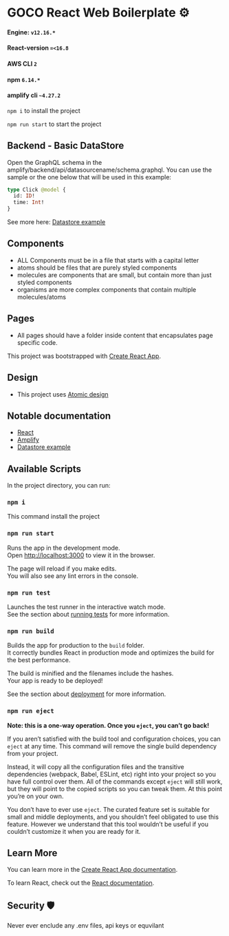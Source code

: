 # GOCO React Web Boilerplate ⚙️

#### Engine: `v12.16.*`
#### React-version `=<16.8`
#### AWS CLI `2`
#### npm `6.14.*`
#### amplify cli `~4.27.2`


`npm i` to install the project

`npm run start` to start the project

## Backend - Basic DataStore
Open the GraphQL schema in the amplify/backend/api/datasourcename/schema.graphql. You can use the sample or the one below that will be used in this example:

```graphql
type Click @model {
  id: ID!
  time: Int!
}
```
See more here: [Datastore example](https://github.com/dabit3/amplify-datastore-example/blob/master/README.md)

## Components
 - ALL Components must be in a file that starts with a capital letter
 - atoms should be files that are purely styled components 
 - molecules are components that are small, but contain more than just styled components
 - organisms are more complex components that contain multiple molecules/atoms

 ## Pages
 - All pages should have a folder inside content that encapsulates page specific code.

This project was bootstrapped with [Create React App](https://github.com/facebook/create-react-app).

 ## Design
 - This project uses [Atomic design](https://bradfrost.com/blog/post/atomic-web-design/)
 
## Notable documentation
- [React](https://reactjs.org/docs/getting-started.html)
- [Amplify](https://docs.amplify.aws/lib/q/platform/js)
- [Datastore example](https://github.com/dabit3/amplify-datastore-example/blob/master/README.md)

## Available Scripts

In the project directory, you can run:

### `npm i` 
This command install the project


### `npm run start`

Runs the app in the development mode.<br />
Open [http://localhost:3000](http://localhost:3000) to view it in the browser.

The page will reload if you make edits.<br />
You will also see any lint errors in the console.

### `npm run test`

Launches the test runner in the interactive watch mode.<br />
See the section about [running tests](https://facebook.github.io/create-react-app/docs/running-tests) for more information.

### `npm run build`

Builds the app for production to the `build` folder.<br />
It correctly bundles React in production mode and optimizes the build for the best performance.

The build is minified and the filenames include the hashes.<br />
Your app is ready to be deployed!

See the section about [deployment](https://facebook.github.io/create-react-app/docs/deployment) for more information.

### `npm run eject`

**Note: this is a one-way operation. Once you `eject`, you can’t go back!**

If you aren’t satisfied with the build tool and configuration choices, you can `eject` at any time. This command will remove the single build dependency from your project.

Instead, it will copy all the configuration files and the transitive dependencies (webpack, Babel, ESLint, etc) right into your project so you have full control over them. All of the commands except `eject` will still work, but they will point to the copied scripts so you can tweak them. At this point you’re on your own.

You don’t have to ever use `eject`. The curated feature set is suitable for small and middle deployments, and you shouldn’t feel obligated to use this feature. However we understand that this tool wouldn’t be useful if you couldn’t customize it when you are ready for it.

## Learn More

You can learn more in the [Create React App documentation](https://facebook.github.io/create-react-app/docs/getting-started).

To learn React, check out the [React documentation](https://reactjs.org/).

## Security 🛡
Never ever enclude any .env files, api keys or equvilant
